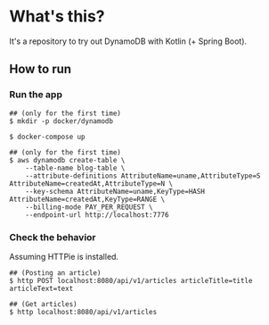 # What's this?

It's a repository to try out DynamoDB with Kotlin (+ Spring Boot).

## How to run

### Run the app

```
## (only for the first time)
$ mkdir -p docker/dynamodb

$ docker-compose up

## (only for the first time)
$ aws dynamodb create-table \
    --table-name blog-table \
    --attribute-definitions AttributeName=uname,AttributeType=S AttributeName=createdAt,AttributeType=N \
    --key-schema AttributeName=uname,KeyType=HASH AttributeName=createdAt,KeyType=RANGE \
    --billing-mode PAY_PER_REQUEST \
    --endpoint-url http://localhost:7776
```

### Check the behavior

Assuming HTTPie is installed.

```
## (Posting an article)
$ http POST localhost:8080/api/v1/articles articleTitle=title articleText=text

## (Get articles)
$ http localhost:8080/api/v1/articles
```

